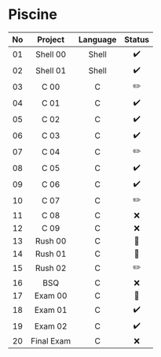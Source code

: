 # Piscine
| No |   Project  | Language | Status |
|:--:|:----------:|:--------:|:------:|
| 01 | Shell 00   |   Shell  |    ✔️   |
| 02 | Shell 01   |   Shell  |    ✔️   |
| 03 | C 00       |     C    |    ✏️   |
| 04 | C 01       |     C    |    ✔️   |
| 05 | C 02       |     C    |    ✔️   |
| 06 | C 03       |     C    |    ✔️   |
| 07 | C 04       |     C    |    ✏️   |
| 08 | C 05       |     C    |    ✔️   |
| 09 | C 06       |     C    |    ✔️   |
| 10 | C 07       |     C    |    ✏️   |
| 11 | C 08       |     C    |    ❌   |
| 12 | C 09       |     C    |    ❌   |
| 13 | Rush 00    |     C    |    📖   |
| 14 | Rush 01    |     C    |    📖   |
| 15 | Rush 02    |     C    |    ✏️   |
| 16 | BSQ        |     C    |    ❌   |
| 17 | Exam 00    |     C    |    📖   |
| 18 | Exam 01    |     C    |    ✔️   |
| 19 | Exam 02    |     C    |    ✔️   |
| 20 | Final Exam |     C    |    ❌   |
